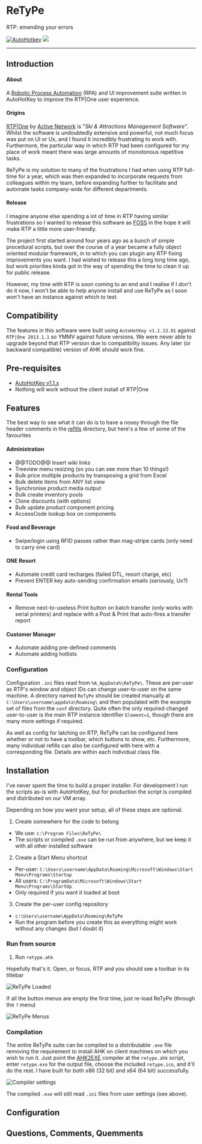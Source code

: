 # ReTyPe
RTP: emending your errors

[![AutoHotkey](https://img.shields.io/badge/Language-AutoHotkey-yellowgreen.svg)](https://autohotkey.com/) ![](https://img.shields.io/badge/State-Stable-green.svg)

---

## Introduction

#### About

A [Robotic Process Automation](https://en.wikipedia.org/wiki/Robotic_process_automation) (RPA) and UI improvement suite written in AutoHotKey to improve the RTP|One user experience.

#### Origins

[RTP|One](http://www.activenetwork.com/solutions/rtp-one) by [Active Network](http://www.activenetwork.com/) is "_Ski & Attractions Management Software_". Whilst the software is undoubtedly extensive and powerful, not much focus was put on UI or Ux, and I found it incredibly frustrating to work with. Furthermore, the particular way in which RTP had been configured for my place of work meant there was large amounts of monotonous repetitive tasks.

ReTyPe is my solution to many of the frustrations I had when using RTP full-time for a year, which was then expanded to incorporate requests from colleagues within my team, before expanding further to facilitate and automate tasks company-wide for different departments.

#### Release

I imagine anyone else spending a lot of time in RTP having similar frustrations so I wanted to release this software as [FOSS](https://en.wikipedia.org/wiki/Free_and_open-source_software) in the hope it will make RTP a little more user-friendly.

The project first started around four years ago as a bunch of simple procedural scripts, but over the course of a year became a fully object oriented modular framework, in to which you can plugin any RTP fixing improvements you want. I had wished to release this a long long time ago, but work priorities kinda got in the way of spending the time to clean it up for public release.

However, my time with RTP is soon coming to an end and I realise if I don't do it now, I won't be able to help anyone install and use ReTyPe as I soon won't have an instance against which to test.

## Compatibility

The features in this software were built using `AutoHotKey v1.1.13.01` against `RTP|One 2013.1.1` so YMMV against future versions. We were never able to upgrade beyond that RTP version due to compatibility issues. Any later (or backward compatible) version of AHK should work fine.

## Pre-requisites

- [AutoHotKey v1.1.x](https://autohotkey.com/download/)
- Nothing will work without the client install of RTP|One

## Features

The best way to see what it can do is to have a nosey through the file header comments in the [refills](https://github.com/Hwulex/ReTyPe/tree/master/refills]) directory, but here's a few of some of the favourites

#### Administration

- @@TODO@@ Insert wiki links
- Treeview menu resizing (so you can see more than 10 things!)
- Bulk price multiple products by transposing a grid from Excel
- Bulk delete items from ANY list view
- Synchronise product media output
- Bulk create inventory pools
- Clone discounts (with options)
- Bulk update product component pricing
- AccessCode lookup box on components

#### Food and Beverage

- Swipe/login using RFID passes rather than mag-stripe cards (only need to carry one card)

#### ONE Resort

- Automate credit card recharges (failed DTL, resort charge, etc)
- Prevent ENTER key auto-sending confirmation emails (seriously, Ux?)

#### Rental Tools

- Remove next-to-useless Print button on batch transfer (only works with serial printers) and replace with a Post & Print that auto-fires a transfer report

#### Customer Manager

- Automate adding pre-defined comments
- Automate adding hotlists

### Configuration

Configuration `.ini` files read from `%A_AppData%\ReTyPe\`. These are per-user as RTP's window and object IDs can change user-to-user on the same machine. A directory named `ReTyPe` should be created manually at `C:\Users\username\appdata\Roaming\` and then populated with the example set of files from the `conf` directory. Quite often the only required changed user-to-user is the main RTP instance identifier `Element=1`, though there are many more settings if required.

As well as config for latching on RTP, ReTyPe can be configured here whether or not to have a toolbar, which buttons to show, etc. Furthermore, many individual refills can also be configured with here with a corresponding file. Details are within each individual class file.

## Installation

I've never spent the time to build a proper installer. For development I run the scripts as-is with AutoHotKey, but for production  the script is compiled and distributed on our VM array.

Depending on how you want your setup, all of these steps are optional.

1. Create somewhere for the code to belong
 - We use: `c:\Program Files\ReTyPe\`
 - The scripts or compiled `.exe` can be run from anywhere, but we keep it with all other installed software
2. Create a Start Menu shortcut
 - Per-user: `C:\Users\username\AppData\Roaming\Microsoft\Windows\Start Menu\Programs\Startup`
 - All users: `C:\ProgramData\Microsoft\Windows\Start Menu\Programs\StartUp`
 - Only required if you want it loaded at boot
3. Create the per-user config repository
 - `c:\Users\username\AppData\Roaming\ReTyPe`
 - Run the program before you create this as everything might work without any changes (but I doubt it)

### Run from source

1. Run `retype.ahk`

Hopefully that's it. Open, or focus, RTP and you should see a toolbar in its titlebar

![ReTyPe Loaded](https://snag.gy/RsN2MZ.jpg)

If all the button menus are empty the first time, just re-load ReTyPe (through the `?` menu)

![ReTyPe Menus](https://snag.gy/3Iscyw.jpg)


### Compilation

The entire ReTyPe suite can be compiled to a distributable `.exe` file removing the requirement to install AHK on client machines on which you wish to run it. Just point the [AHK2EXE](https://github.com/fincs/Ahk2Exe) compiler at the `retype.ahk` script, enter `retype.exe` for the output file, choose the included `retype.ico`, and it'll do the rest. I have built for both x86 (32 bit) and x64 (64 bit) successfully.

![Compiler settings](https://snag.gy/8GOMx4.jpg)

The compiled `.exe` will still read `.ini` files from user settings (see above).

## Configuration

## Questions, Comments, Quemments
